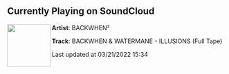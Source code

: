 ## Currently Playing on SoundCloud

[<img align="left" width="100" src="https://i1.sndcdn.com/artworks-daGnyA6yzgXOGkUi-QzkfUQ-t500x500.jpg">](https://soundcloud.com/bamdcamp/illusions)

**Artist**: BACKWHEN² 

**Track**: BACKWHEN & WATERMANE - ILLUSIONS (Full Tape)

Last updated at 03/21/2022 15:34
